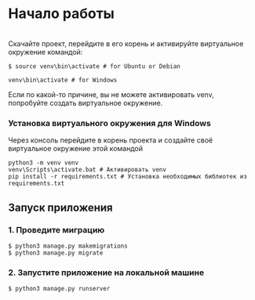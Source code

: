 # Начало работы
<br>
Скачайте проект, перейдите в его корень и активируйте виртуальное окружение 
командой:
<br>

``$ source venv\bin\activate # for Ubuntu or Debian ``

``venv\bin\activate # for Windows ``

Если по какой-то причине, вы не можете активировать venv, попробуйте создать 
виртуальное окружение.

### Установка виртуального окружения для Windows

Через консоль перейдите в корень проекта и создайте своё виртуальное окружение этой командой
<br>
````
python3 -m venv venv 
venv\Scripts\activate.bat # Активировать venv
pip install -r requirements.txt # Установка необходимых библиотек из requirements.txt
````

## Запуск приложения

### 1. Проведите миграцию

````
$ python3 manage.py makemigrations
$ python3 manage.py migrate
````
### 2. Запустите приложение на локальной машине

````
$ python3 manage.py runserver
````

#
